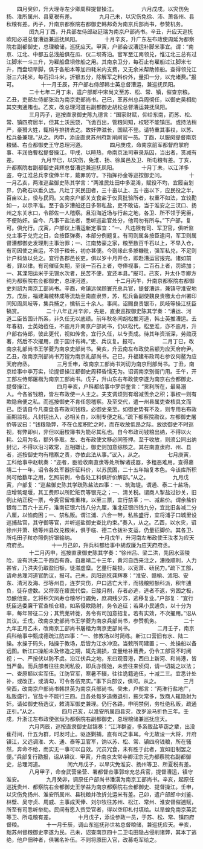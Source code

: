 <!-- { "loadSidebar": true } -->
　　四月癸卯，升大理寺左少卿周释提督操江。
　　
　　六月戊戌，以灾伤免扬、淮所属州、县夏税有差。
　　
　　九月己未，以灾伤免徐、沛、萧各州、县秋粮有差。丙子，升南京都察院右都御史韩邦奇为南京兵部尚书，参赞机务。
　　
　　闰九月丁酉，升兵部左侍郎赵廷瑞为南京户部尚书。辛丑，升应天巡抚欧阳必进总督漕运兼巡抚凤阳。
　　
　　十月辛亥，升广东左布政使周延为都察院右副都御史，总理粮储，巡抚应天。甲寅，户部会议漕运补脚米事宜。谓：“南京、江北、中都五总浅船俱在瓜、仪二坝寄泊。官军至江南领兑，惟江北三总有过江脚米一斗三升，为雇船盘坝修船之用。其南京卫分，每石止有雇船过江脚米七升，而盘坝旱脚，俱于各船本等加四耗米内支费，又无余米帮助修船。查得领兑江浙三六耗米，每石扣斗米，折银五分，除解军之料价外，量扣一分，以充诸费。”报可。
　　
　　十一月壬辰，开户部右侍郎韩士英总督漕运，兼巡抚凤阳。
　　
　　二十七年二月丁未，遣户部郎中宋尚文至苏、松、常、镇，催查京粮。乙丑，吏部左侍部张治为南京吏部尚书。己巳，革苏州总兵周彻任，以御史吴相劾其交夷通贿也。乙亥，改总理河道右副都御史胡松总督漕运兼抚凤阳。
　　
　　三月丙子，巡按直隶御史陈九德言：“国家财赋，仰给东南，而苏、松、常、镇四府居半，但其土沃民饶，飞诡百出，管粮同知，权轻不能镇压。或持法稍严，豪猾大姓，辄相与排挤去之。故奸弊滋长，国赋不登。请特重其事权，以苏、松兵备兼理。”从之。丙申，添设直隶苏州府新闸闸官一员。丁酉，以服阕提督南京粮储、右佥都御史王守总理河道。
　　
　　四月庚戌，命南京前军都督府掌府事、丰润伯曹松提督操江。甲戌，以暄热，命南京法司审录系囚，当出者，贳减有差。
　　
　　九月辛巳，以灾伤，免淮、扬、徐属邑及卫、所屯粮有差。丁亥，升都察院右副都御史龚辉总督漕运兼巡抚凤阳。
　　
　　十月丁未，以江洋多盗，夺江淮总兵李俊俸半年，戴罪防守。下指挥孙金等巡按御史问。
　　
　　十一月乙亥，两淮巡盐御史陈其学言：“两淮民灶田中多混淆，赋役不均，宜履亩划界，仍勒石以垂久远。凡灶丁买民田者，三十亩以上、五十亩以下，应民役之半，百亩以上，役与民同。又南京户部关支食盐于仪真批验所者，权重不如法，宜较勘如一，以示平准。至于各岁漕船还日多带私盐，吏不敢诘，当于淮安之三汊口、扬州之东关水口，令郡佐一人稽察。且沿海近场与行盐之地，各卫、所不领于宪臣，不便防奸。自今、凡事干盐法者，悉听巡盐官处分，他司勿有所与。”下户部，复可。俱允行。戊寅，户部议上漕运新定事宜：“一、凡违限有司、军卫官，俱听监兑主事于兑完之日，会按臣弹奏，本部分例题复。有司则属各按臣逮问，军卫则属督漕都御史发理刑主事治罪；一、江南势豪之家，粮至数百千石以上，不早入仓，有司因使之自运，不领于粮长，初亦甚便。今则缘此多掺糠秕，强军私兑，不足则计户科敛以兑之。宜行各郡邑长吏，俱以岁十月开仓，即赴漕运官报完。诸如前者，罪以律。有司催征失期，至误一百石上者，夺俸视事，二百石上者，罚递加；一、其溧阳运米于无锡水次者，民苦不便，宜还本县。”报可。己亥，升太仆寺卿方纯为都察院右佥都御史，总理河道。
　　
　　十二月丙午，升南京都察院右都御史刘訒为南京工部尚书。辛酉，命镇远侯顾寰充总兵官，提督漕运，兼镇守淮安地方。戊辰，福建海贼林成等流劫至南直隶界，苏、松兵备副使魏良贵檄太仓州署印同知周凤岐等，集兵捕之，擒斩三十余人。事闻。诏赐良贵银币，凤岐等操江抚臣犒赏。
　　
　　二十八年正月辛卯，先是，直隶巡按御史陈其学奏：“漕运、河道二臣皆国计所系，非久任无以底绩。前年秋冬间胡松推河道，韩士英推漕运。去年春初，士英始莅任，不逾月升南京户部尚书，仍以松代。松至淮，亦不逾月，升户部右侍郎，彼此更代，视如传舍。宜行久任，以专责成。待其年资渐深，劳勋茂著，然后不次擢用，庶于国计有裨。”吏、兵议复。报可。
　　
　　二月丁巳，改南京礼部尚书王学夔为南京吏部尚书。癸亥，升云南左布政使吕颛为应天府府尹。乙丑，改南京刑部尚书万镗为南京礼部尚书。己巳，升福建布政司右参议何鳌为应天府府丞。
　　
　　三月壬申，改南京工部尚书刘讱为南京刑部尚书。丁丑，南京给事中李万实，论提督操江都御史周释昏懦无为。诏调南京别衙门用。壬午，开工部左侍郎屠楷为南京工部尚书。戊子，升山东右布政使李遂为南京右佥都御史、提督操江。
　　
　　四月辛亥，户科都给事中罗崇奎言：“货利所在，最易溺人。今各省钱粮，皆左布政使一人主之。夫支调烦则有增减羡余之积；事权一则有欺隐自便之私。而巡按御史不肯任怨稽察。及至交代，遣一州县属吏查核具文而已。臣请自今凡查盘各布政司钱粮，必御史亲至。如御史势有不及，则专用右布政画期监视。凡封钥出入，必相关白，以制专便之私。”疏下都察院勘议。左都御史屠侨等议曰：“钱粮隐弊，不在仓库积贮之时，而在收放低昂之际。放欲御史不时巡视，有弊即纠，非但以磨校簿书为能尽其私也。自今布政司钱粮出纳，不得以火耗、公用为名，额外多取。左、右布政使文移必同签押。至于收放，则须公同出纳封记，不得以沿习故常，互相嫌让，御史则加意综核之。其在南直隶府、州、县者，巡按御史均有稽察之责，亦依此法从事。”议入，从之。
　　
　　七月庚寅，工科给事中赵輄奏：“迩者，臣验收南直隶等处所解诸戎器，多粗恶难用。查得嘉靖二十一年，诏令各处军器折征料价，以苏民困，二十五年始复本色。今该库所积尚可给数年之用，乞照前例，令各处工料俱折价解部。”从之。
　　
　　九月戊寅，户部复：“巡盐御史陈其学疏陈盐法四事：一、筑海堤。谓通、泰二十盐场，应增筑堤堰，其工费即以所贮赃罚等银充之；一、清关税。谓商人掣盐过钞关，旧例止纳正税一票，今委官留难重榷，以至三票，宜行禁革；一、减盐价。谓余盐价银每二百六十五斤，淮南征银六钱八分九厘，淮北征银四钱九分，宜比旧各减二分八厘，以恤商困；一、禁私贩。谓江浦、六合一带，私盐盛行，宜将浦子口城里设巡捕盐官，其守御等官，并听巡盐御史查比约束。”奏入，从之。乙酉，以水灾，诏徐州并萧、砀等州县改兑粮米，俱于临、德二仓拨补支运，仍量征脚价。其各卫、所屯田子粒亦照例折银输纳。
　　
　　十月戊午，升河南左布政使王汝孝为应天府府丞。
　　
　　十一月己卯，升兵科都给事中胡叔廉为应天府府丞。
　　
　　十二月丙申，巡按直隶御史陈其学奏：“徐州吕、梁二洪，先因水涸陵险，设有洪夫二千四百有奇。自嘉靖二十三年，黄河自西来注之，漕挽顺利，人力甚省，乃洪夫仍取盈旧额，徒滋虚糜。乞量行裁损，以宽萧、砀民力。”疏下工部，请命总理河道官酌议，报可。己未，凤阳巡抚龚辉奏：“淮安、赣榆、沭阳、安东、清河及海、邳等州县，连岁灾伤，户口逃亡大半，而钱粮照额科派，积年逋负，徒存虚数。又将现在疲民代偿，日朘月削，存者必逃，逃者不返，穷困之极，恐酿他变。乞将积欠凤寿仓粮尽行蠲免，庶凋残少苏，逃移复业。”户部复：“宜行抚臣选委廉干官查核仓粮，如系侵欺隐射，务令追征；若果小民逋负，以十分为率，每年带征二分；其荒芜转徙，务令有司加意招复。若有实效，不次擢用。”诏从其议。壬戌，改南京吏部尚书王学夔为南京兵部尚书，参赞机务。
　　
　　二十九年正月乙未，改南京工部尚书屠楷为南京吏部尚书。
　　
　　二月壬子，南京兵科给事中甄成德疏江防四事：“一、修教场以时简练。新江口营旧有水、陆二操。水操于码头，陆操于教场，后皆为江水冲没。当敕所司建置；一、处操船以备远图。新江口操船未及修造之期，辄先漏损，宜量给补葺费，仍令工部官不时阅视；一、严按伏以防不虞。沿江伏兵之地，东曰观音港，西曰上新河、和尚港，皆当严备。而兵部者往往卖闲私役，即兵亦惰弛，未尝往来侦伺，请一切裁之以法；一、查原额以实军伍。江防官军，寒暑不辍，往往诡籍逃伍，十减二三。宜悉计处补，或改正，或清勾，可令各伍充实。”事下兵部议，俱可。从之。
　　
　　三月癸酉，改南京户部尚书韩世英为南京兵部尚书。癸未，户部言：“两淮行盐地广，私贩盛行，官盐十不能行三四。且各处每岁追缴退引，拖欠常多，致商人辄隐射为奸。请如御史杨选议，敕清军御史兼理。仍行各路，申明禁例，务杜绝私贩，疏通正引。”从之。
　　
　　四月己亥，以淮安所属四县灾，改岁派马折色三年。壬戌，升浙江左布政使张烜为都察院右副都御史，总理粮储兼巡抚应天。
　　
　　六月丙辰，巡按直隶御史赵锦奏：“江洋群盗，多系贩盐草窃之辈，出没萑苻间，什五为群，时发时止。驱逐剿捕，直有司之事耳。今无故设一大将，开府镇江，又远调淮、大、通、泰等卫官军，饷以苏、松、常、镇四府钱粮，所在骚然，奔命不给，而实无一事可以自效。冗员冗食，未有胜于此者，宜如旧制罢之便。”兵部复行勘报，诏从锦议．甲寅，升南京太常寺卿汪宗元为都察院右副都御史，总理河道。
　　
　　闰六月戊子，以旱灾免淮安、扬州等卫、所夏税有差。
　　
　　八月甲子，命奋武营坐营、署都督佥事郭琮充总兵官，提督漕运，镇守淮安。
　　
　　九月癸卯，调原任户部尚书潘潢为南京工部尚书。辛亥，起原任巡抚贵州、都察院右佥都御史王学益为南京都察院右佥都御史、提督操江。壬申，以灾伤免扬州、淮安所属州、县税粮并改折兑运米有差。己卯，遣户部郎中刘鉴、林壁、吴守贞、周威、主事成天俸、刘尔牧往苏州、松江、常州、淮安督催逋赋，所至有司悉听举劾。民间有愿入赀受官者，得以空印札付填给。以旱蝗免南京英武等卫、所屯粮有差。
　　
　　十月戊子，添设参政一员，于苏、松、常、镇四府督粮。
　　
　　十一月壬辰，调山东巡抚孙世祐总督粮储，兼巡抚应天。辛亥，黜苏州督粮御史李遂为民。己未，诏查南京四十二卫屯田隐占侵削诸弊，其本丁逃绝，他户佃种者，俱署名补伍。不则将原田入官，改募屯军给之。
